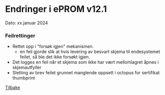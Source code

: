 # Endringer i ePROM v12.1
Dato: xx.januar 2024

### Feilrettinger
- Rettet opp i "forsøk igjen" mekanismen.
  - en feil gjorde slik at hvis levering av besvart skjema til endesystemet feilet, så ble det ikke forsøkt igjen.
- Det logges en feil når et skjema som ikke har vært mellomlagret åpnes i skjemautfyller
- Sletting av brev feilet grunnet manglende oppsett i octopus for sertifikat thumbprint

[Tilbake](./Releaselist)
